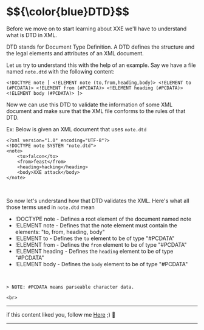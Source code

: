 <h1>$${\color{blue}DTD}$$</h1>



Before we move on to start learning about XXE we'll have to understand what is DTD in XML.

DTD stands for Document Type Definition. A DTD defines the structure and the legal elements and attributes of an XML document.

Let us try to understand this with the help of an example. Say we have a file named ```note.dtd``` with the following content:

```
<!DOCTYPE note [ <!ELEMENT note (to,from,heading,body)> <!ELEMENT to (#PCDATA)> <!ELEMENT from (#PCDATA)> <!ELEMENT heading (#PCDATA)> <!ELEMENT body (#PCDATA)> ]>
```

Now we can use this DTD to validate the information of some XML document and make sure that the XML file conforms to the rules of that DTD.


Ex: Below is given an XML document that uses ```note.dtd```

```
<?xml version="1.0" encoding="UTF-8"?>
<!DOCTYPE note SYSTEM "note.dtd">
<note>
    <to>falcon</to>
    <from>feast</from>
    <heading>hacking</heading>
    <body>XXE attack</body>
</note>
```

<br>

So now let's understand how that DTD validates the XML. Here's what all those terms used in ```note.dtd``` mean

  * !DOCTYPE note -  Defines a root element of the document named note
  * !ELEMENT note - Defines that the note element must contain the elements: "to, from, heading, body"
  * !ELEMENT to - Defines the ```to``` element to be of type "#PCDATA"
  * !ELEMENT from - Defines the ```from``` element to be of type "#PCDATA"
  * !ELEMENT heading  - Defines the ```heading``` element to be of type "#PCDATA"
  * !ELEMENT body - Defines the ```body``` element to be of type "#PCDATA"

<br> 

    > NOTE: #PCDATA means parseable character data.

    <br>

******
if this content liked you, follow me [Here](https://github.com/4bo4yman) ;) :tada:
*****
